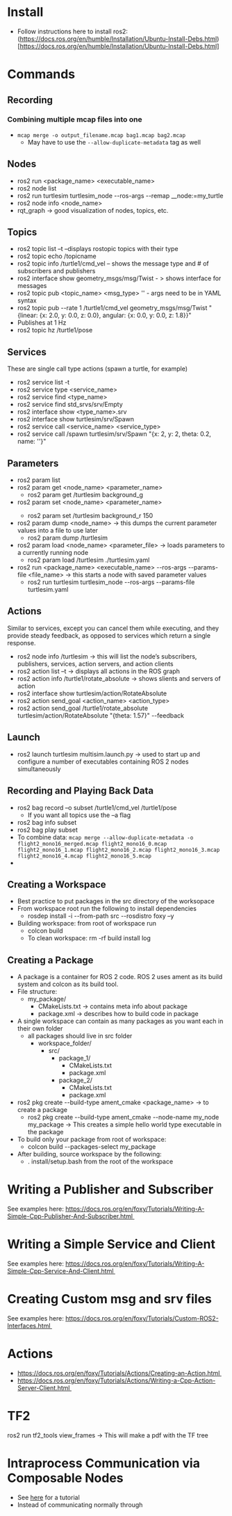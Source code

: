 # Install
- Follow instructions here to install ros2: (https://docs.ros.org/en/humble/Installation/Ubuntu-Install-Debs.html)[https://docs.ros.org/en/humble/Installation/Ubuntu-Install-Debs.html]

# Commands 
## Recording
### Combining multiple mcap files into one
- `mcap merge -o output_filename.mcap bag1.mcap bag2.mcap`
    - May have to use the `--allow-duplicate-metadata` tag as well
## Nodes 
- ros2 run <package_name> <executable_name> 
- ros2 node list 
- ros2 run turtlesim turtlesim_node --ros-args --remap __node:=my_turtle 
- ros2 node info <node_name> 
- rqt_graph -> good visualization of nodes, topics, etc. 

## Topics 
- ros2 topic list –t –displays rostopic topics with their type 
- ros2 topic echo /topicname 
- ros2 topic info /turtle1/cmd_vel – shows the message type and # of subscribers and publishers 
- ros2 interface show geometry_msgs/msg/Twist - > shows interface for messages 
- ros2 topic pub <topic_name> <msg_type> '<args>' - args need to be in YAML syntax 
- ros2 topic pub --rate 1 /turtle1/cmd_vel geometry_msgs/msg/Twist "{linear: {x: 2.0, y: 0.0, z: 0.0}, angular: {x: 0.0, y: 0.0, z: 1.8}}" 
- Publishes at 1 Hz
- ros2 topic hz /turtle1/pose

## Services
These are single call type actions (spawn a turtle, for example) 
- ros2 service list -t 
- ros2 service type <service_name> 
- ros2 service find <type_name> 
- ros2 service find std_srvs/srv/Empty 
- ros2 interface show <type_name>.srv 
- ros2 interface show turtlesim/srv/Spawn 
- ros2 service call <service_name> <service_type> <arguments> 
- ros2 service call /spawn turtlesim/srv/Spawn "{x: 2, y: 2, theta: 0.2, name: ''}" 

## Parameters 
- ros2 param list 
- ros2 param get <node_name> <parameter_name> 
	- ros2 param get /turtlesim background_g 
- ros2 param set <node_name> <parameter_name> <value> 
	- ros2 param set /turtlesim background_r 150 
- ros2 param dump <node_name> -> this dumps the current parameter values into a file to use later 
	- ros2 param dump /turtlesim 
- ros2 param load <node_name> <parameter_file> -> loads parameters to a currently running node 
	- ros2 param load /turtlesim ./turtlesim.yaml 
- ros2 run <package_name> <executable_name> --ros-args --params-file <file_name> -> this starts a node with saved parameter values 
	- ros2 run turtlesim turtlesim_node --ros-args --params-file turtlesim.yaml 

## Actions 
Similar to services, except you can cancel them while executing, and they provide steady feedback, as opposed to services which return a single response. 
- ros2 node info /turtlesim -> this will list the node’s subscribers, publishers, services, action servers, and action clients 
- ros2 action list –t -> displays all actions in the ROS graph 
- ros2 action info /turtle1/rotate_absolute -> shows slients and servers of action 
- ros2 interface show turtlesim/action/RotateAbsolute 
- ros2 action send_goal <action_name> <action_type> <values> 
- ros2 action send_goal /turtle1/rotate_absolute turtlesim/action/RotateAbsolute "{theta: 1.57}" --feedback 
## Launch 
- ros2 launch turtlesim multisim.launch.py -> used to start up and configure a number of executables containing ROS 2 nodes simultaneously 
## Recording and Playing Back Data 
- ros2 bag record –o subset /turtle1/cmd_vel /turtle1/pose 
	- If you want all topics use the –a flag 
- ros2 bag info subset 
- ros2 bag play subset 
- To combine data: `mcap merge --allow-duplicate-metadata -o flight2_mono16_merged.mcap flight2_mono16_0.mcap flight2_mono16_1.mcap flight2_mono16_2.mcap flight2_mono16_3.mcap flight2_mono16_4.mcap flight2_mono16_5.mcap`
- 
## Creating a Workspace 
- Best practice to put packages in the src directory of the worksopace 
- From workspace root run the following to install dependencies 
	- rosdep install -i --from-path src --rosdistro foxy –y  
- Building workspace: from root of workspace run 
	- colcon build 
	- To clean workspace: rm -rf build install log 
## Creating a Package 
- A package is a container for ROS 2 code. ROS 2 uses ament as its build system and colcon as its build tool. 
- File structure: 
	- my_package/ 
		- CMakeLists.txt -> contains meta info about package 
		- package.xml -> describes how to build code in package 
- A single workspace can contain as many packages as you want each in their own folder 
	- all packages should live in src folder 
		- workspace_folder/ 
			- src/ 
				- package_1/ 
					- CMakeLists.txt 
					- package.xml 
				- package_2/ 
					- CMakeLists.txt 
					- package.xml
- ros2 pkg create --build-type ament_cmake <package_name> -> to create a package 
	- ros2 pkg create --build-type ament_cmake --node-name my_node my_package -> This creates a simple hello world type executable in the package 
- To build only your package from root of workspace: 
	- colcon build --packages-select my_package 
- After building, source workspace by the following: 
	- . install/setup.bash from the root of the workspace 
# Writing a Publisher and Subscriber 
See examples here: https://docs.ros.org/en/foxy/Tutorials/Writing-A-Simple-Cpp-Publisher-And-Subscriber.html 

# Writing a Simple Service and Client 
See examples here: https://docs.ros.org/en/foxy/Tutorials/Writing-A-Simple-Cpp-Service-And-Client.html 

# Creating Custom msg and srv files 
See examples here: https://docs.ros.org/en/foxy/Tutorials/Custom-ROS2-Interfaces.html 

# Actions 
- https://docs.ros.org/en/foxy/Tutorials/Actions/Creating-an-Action.html 
- https://docs.ros.org/en/foxy/Tutorials/Actions/Writing-a-Cpp-Action-Server-Client.html 
# TF2 
ros2 run tf2_tools view_frames -> This will make a pdf with the TF tree

# Intraprocess Communication via Composable Nodes
- See [here](https://docs.ros.org/en/humble/Tutorials/Intermediate/Writing-a-Composable-Node.html) for a tutorial
- Instead of communicating normally through 